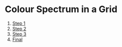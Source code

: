 # Colour Spectrum in a Grid

1. [Step 1](Step01/)
2. [Step 2](Step02/)
3. [Step 3](Step03/)
5. [Final](Final/)

